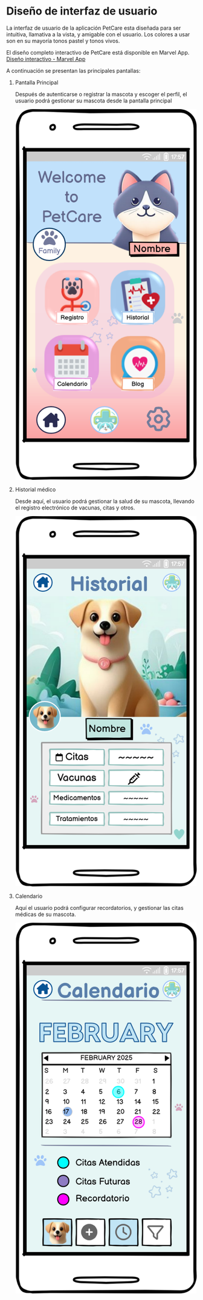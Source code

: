 # Diseño de interfaz de usuario

La interfaz de usuario de la aplicación PetCare esta diseñada para ser intuitiva, llamativa a la
vista, y amigable con el usuario. 
Los colores a usar son en su mayoría tonos pastel y tonos vivos. 

El diseño completo interactivo de PetCare está disponible en Marvel App.
[Diseño interactivo - Marvel App](https://marvelapp.com/prototype/acbj018) 

A continuación se presentan las principales pantallas:

1. Pantalla Principal

   Después de autenticarse o registrar la mascota y escoger el perfil, el usuario podrá gestionar
   su mascota desde la pantalla principal

   ![Pantalla Principal](images/HomePage.png)

2. Historial médico

   Desde aquí, el usuario podrá gestionar la salud de su mascota, llevando el registro electrónico
   de vacunas, citas y otros.

   ![Historial médico](images/Historial.png)

3. Calendario

   Aquí el usuario podrá configurar recordatorios, y gestionar las citas médicas de su mascota.

   ![Calendario](images/Calendario.png)
